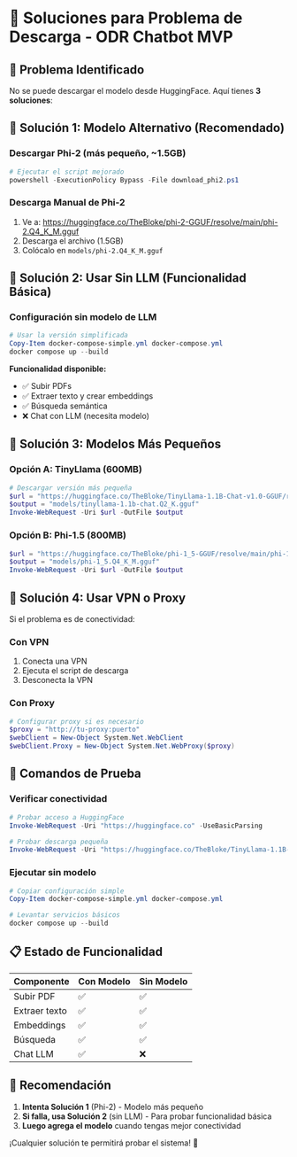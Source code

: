 # 🔧 Soluciones para Problema de Descarga - ODR Chatbot MVP

## 🚨 Problema Identificado
No se puede descargar el modelo desde HuggingFace. Aquí tienes **3 soluciones**:

## 🎯 **Solución 1: Modelo Alternativo (Recomendado)**

### Descargar Phi-2 (más pequeño, ~1.5GB)
```powershell
# Ejecutar el script mejorado
powershell -ExecutionPolicy Bypass -File download_phi2.ps1
```

### Descarga Manual de Phi-2
1. Ve a: https://huggingface.co/TheBloke/phi-2-GGUF/resolve/main/phi-2.Q4_K_M.gguf
2. Descarga el archivo (1.5GB)
3. Colócalo en `models/phi-2.Q4_K_M.gguf`

## 🎯 **Solución 2: Usar Sin LLM (Funcionalidad Básica)**

### Configuración sin modelo de LLM
```powershell
# Usar la versión simplificada
Copy-Item docker-compose-simple.yml docker-compose.yml
docker compose up --build
```

**Funcionalidad disponible:**
- ✅ Subir PDFs
- ✅ Extraer texto y crear embeddings
- ✅ Búsqueda semántica
- ❌ Chat con LLM (necesita modelo)

## 🎯 **Solución 3: Modelos Más Pequeños**

### Opción A: TinyLlama (600MB)
```powershell
# Descargar versión más pequeña
$url = "https://huggingface.co/TheBloke/TinyLlama-1.1B-Chat-v1.0-GGUF/resolve/main/tinyllama-1.1b-chat.Q2_K.gguf"
$output = "models/tinyllama-1.1b-chat.Q2_K.gguf"
Invoke-WebRequest -Uri $url -OutFile $output
```

### Opción B: Phi-1.5 (800MB)
```powershell
$url = "https://huggingface.co/TheBloke/phi-1_5-GGUF/resolve/main/phi-1_5.Q4_K_M.gguf"
$output = "models/phi-1_5.Q4_K_M.gguf"
Invoke-WebRequest -Uri $url -OutFile $output
```

## 🔧 **Solución 4: Usar VPN o Proxy**

Si el problema es de conectividad:

### Con VPN
1. Conecta una VPN
2. Ejecuta el script de descarga
3. Desconecta la VPN

### Con Proxy
```powershell
# Configurar proxy si es necesario
$proxy = "http://tu-proxy:puerto"
$webClient = New-Object System.Net.WebClient
$webClient.Proxy = New-Object System.Net.WebProxy($proxy)
```

## 🚀 **Comandos de Prueba**

### Verificar conectividad
```powershell
# Probar acceso a HuggingFace
Invoke-WebRequest -Uri "https://huggingface.co" -UseBasicParsing

# Probar descarga pequeña
Invoke-WebRequest -Uri "https://huggingface.co/TheBloke/TinyLlama-1.1B-Chat-v1.0-GGUF/resolve/main/tinyllama-1.1b-chat.Q2_K.gguf" -OutFile "test.gguf"
```

### Ejecutar sin modelo
```powershell
# Copiar configuración simple
Copy-Item docker-compose-simple.yml docker-compose.yml

# Levantar servicios básicos
docker compose up --build
```

## 📋 **Estado de Funcionalidad**

| Componente | Con Modelo | Sin Modelo |
|------------|------------|------------|
| Subir PDF | ✅ | ✅ |
| Extraer texto | ✅ | ✅ |
| Embeddings | ✅ | ✅ |
| Búsqueda | ✅ | ✅ |
| Chat LLM | ✅ | ❌ |

## 🎯 **Recomendación**

1. **Intenta Solución 1** (Phi-2) - Modelo más pequeño
2. **Si falla, usa Solución 2** (sin LLM) - Para probar funcionalidad básica
3. **Luego agrega el modelo** cuando tengas mejor conectividad

¡Cualquier solución te permitirá probar el sistema! 🎉




